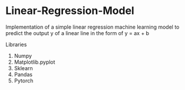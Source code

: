 # Linear-Regression-Model
Implementation of a simple linear regression machine learning model to predict the output y of a linear line in the form of y = ax + b

Libraries
1. Numpy
2. Matplotlib.pyplot
3. Sklearn
4. Pandas
5. Pytorch
